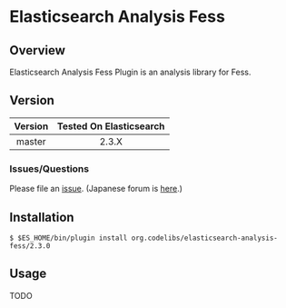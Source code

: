 Elasticsearch Analysis Fess
=======================

## Overview

Elasticsearch Analysis Fess Plugin is an analysis library for Fess.

## Version

| Version   | Tested On Elasticsearch |
|:---------:|:-----------------------:|
| master    | 2.3.X                   |

### Issues/Questions

Please file an [issue](https://github.com/codelibs/elasticsearch-analysis-fess/issues "issue").
(Japanese forum is [here](https://github.com/codelibs/codelibs-ja-forum "here").)

## Installation

    $ $ES_HOME/bin/plugin install org.codelibs/elasticsearch-analysis-fess/2.3.0

## Usage

TODO

